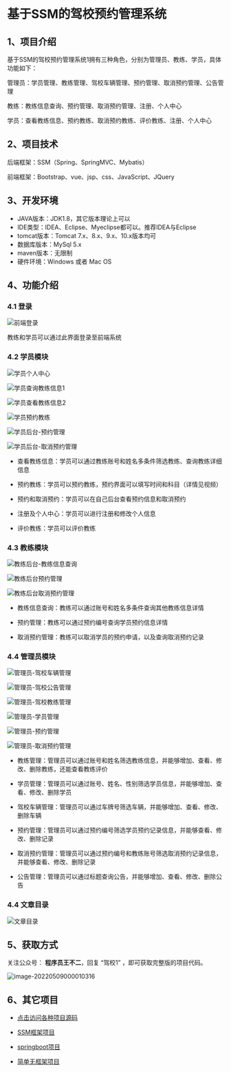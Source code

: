 # 基于SSM的驾校预约管理系统

## 1、项目介绍

基于SSM的驾校预约管理系统1拥有三种角色，分别为管理员、教练、学员，具体功能如下：

管理员：学员管理、教练管理、驾校车辆管理、预约管理、取消预约管理、公告管理

教练：教练信息查询、预约管理、取消预约管理、注册、个人中心

学员：查看教练信息、预约教练、取消预约教练、评价教练、注册、个人中心


## 2、项目技术

后端框架：SSM（Spring、SpringMVC、Mybatis）

前端框架：Bootstrap、vue、jsp、css、JavaScript、JQuery

## 3、开发环境

- JAVA版本：JDK1.8，其它版本理论上可以
- IDE类型：IDEA、Eclipse、Myeclipse都可以。推荐IDEA与Eclipse
- tomcat版本：Tomcat 7.x、8.x、9.x、10.x版本均可
- 数据库版本：MySql 5.x
- maven版本：无限制
- 硬件环境：Windows 或者 Mac OS


## 4、功能介绍

### 4.1 登录

![前端登录](https://gitee.com/buer_wang/project-drawing-bed/raw/master/Typora-Images/20220514223433.jpg)

教练和学员可以通过此界面登录至前端系统

### 4.2 学员模块

![学员个人中心](https://gitee.com/buer_wang/project-drawing-bed/raw/master/Typora-Images/20220514223517.jpg)

![学员查询教练信息1](https://gitee.com/buer_wang/project-drawing-bed/raw/master/Typora-Images/20220514223523.jpg)

![学员查看教练信息2](https://gitee.com/buer_wang/project-drawing-bed/raw/master/Typora-Images/20220514223529.jpg)

![学员预约教练](https://gitee.com/buer_wang/project-drawing-bed/raw/master/Typora-Images/20220514223536.jpg)

![学员后台-预约管理](https://gitee.com/buer_wang/project-drawing-bed/raw/master/Typora-Images/20220514223541.jpg)

![学员后台-取消预约管理](https://gitee.com/buer_wang/project-drawing-bed/raw/master/Typora-Images/20220514223546.jpg)

- 查看教练信息：学员可以通过教练账号和姓名多条件筛选教练、查询教练详细信息

- 预约教练：学员可以预约教练，预约界面可以填写时间和科目（详情见视频）

- 预约和取消预约：学员可以在自己后台查看预约信息和取消预约

- 注册及个人中心：学员可以进行注册和修改个人信息

- 评价教练：学员可以评价教练


### 4.3 教练模块

![教练后台-教练信息查询](https://gitee.com/buer_wang/project-drawing-bed/raw/master/Typora-Images/20220514223853.jpg)

![教练后台预约管理](https://gitee.com/buer_wang/project-drawing-bed/raw/master/Typora-Images/20220514223855.jpg)

![教练后台取消预约管理](https://gitee.com/buer_wang/project-drawing-bed/raw/master/Typora-Images/20220514223858.jpg)

- 教练信息查询：教练可以通过账号和姓名多条件查询其他教练信息详情

- 预约管理：教练可以通过预约编号查询学员预约信息详情

- 取消预约管理：教练可以取消学员的预约申请，以及查询取消预约记录


### 4.4 管理员模块

![管理员-驾校车辆管理](https://gitee.com/buer_wang/project-drawing-bed/raw/master/Typora-Images/20220514224054.jpg)

![管理员-驾校公告管理](https://gitee.com/buer_wang/project-drawing-bed/raw/master/Typora-Images/20220514224058.jpg)

![管理员-驾校教练管理](https://gitee.com/buer_wang/project-drawing-bed/raw/master/Typora-Images/20220514224100.jpg)

![管理员-学员管理](https://gitee.com/buer_wang/project-drawing-bed/raw/master/Typora-Images/20220514224103.jpg)

![管理员-预约管理](https://gitee.com/buer_wang/project-drawing-bed/raw/master/Typora-Images/20220514224108.jpg)

![管理员-取消预约管理](https://gitee.com/buer_wang/project-drawing-bed/raw/master/Typora-Images/20220514224111.jpg)

- 教练管理：管理员可以通过账号和姓名筛选教练信息，并能够增加、查看、修改、删除教练，还能查看教练评价

- 学员管理：管理员可以通过账号、姓名、性别筛选学员信息，并能够增加、查看、修改、删除学员

- 驾校车辆管理：管理员可以通过车牌号筛选车辆，并能够增加、查看、修改、删除车辆

- 预约管理：管理员可以通过预约编号筛选学员预约记录信息，并能够查看、修改、删除记录

- 取消预约管理：管理员可以通过预约编号和教练账号筛选取消预约记录信息，并能够查看、修改、删除记录

- 公告管理：管理员可以通过标题查询公告，并能够增加、查看、修改、删除公告


### 4.4 文章目录

![文章目录](https://gitee.com/buer_wang/project-drawing-bed/raw/master/Typora-Images/20220514224647.jpg)

## 5、获取方式

关注公众号： **程序员王不二**，回复 “驾校1” ，即可获取完整版的项目代码。

![image-20220509000010316](https://gitee.com/buer_wang/project-drawing-bed/raw/master/Typora-Images/20220509000012.png)

## 6、其它项目

* [点击访问各种项目源码](https://mp.weixin.qq.com/s?__biz=MzkwMjM1MjM0Ng==&mid=2247483834&idx=1&sn=40517cecf36ce5d7663ed774a033fa2c&chksm=c0a79d0ff7d0141943c5d8da40b489e8ecdda5c345568776f475576506c76a954bd8238dc4f5#rd)
* [SSM框架项目](https://mp.weixin.qq.com/mp/appmsgalbum?__biz=MzkwMjM1MjM0Ng==&action=getalbum&album_id=2387377591113859072#wechat_redirect)

* [springboot项目](https://mp.weixin.qq.com/mp/appmsgalbum?__biz=MzkwMjM1MjM0Ng==&action=getalbum&album_id=2387377898791223296#wechat_redirect)

* [简单无框架项目](https://mp.weixin.qq.com/mp/appmsgalbum?__biz=MzkwMjM1MjM0Ng==&action=getalbum&album_id=2387378317047218183#wechat_redirect)

  

